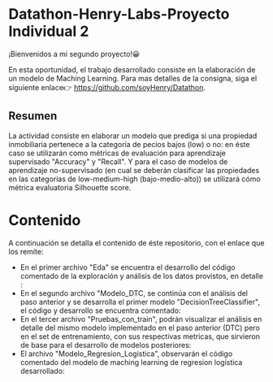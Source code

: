 # Datathon-Henry-Labs-Proyecto Individual 2 

¡Bienvenidos a mi segundo proyecto!😀

En esta oportunidad, el trabajo desarrollado consiste en la elaboración de un modelo de Maching Learning. Para mas detalles de la consigna, siga el siguiente enlace👉
https://github.com/soyHenry/Datathon.

##  Resumen

La actividad consiste en elaborar un modelo que prediga  si una propiedad inmobiliaria pertenece a la  categoría de pecios bajos (low) o no: en éste caso se utilizarán como métricas de evaluación para aprendizaje supervisado "Accuracy" y "Recall". Y para el caso de modelos de aprendizaje no-supervisado (en cual se deberán clasificar las propiedades en las categorias de low-medium-high (bajo-medio-alto)) se utilizará cómo métrica evaluatoria Silhouette score.

# Contenido
  A continuación se detalla el contenido de éste repositorio, con el enlace que los remite:
  
  
  - En el primer archivo "Eda" se encuentra el desarrollo del código comentado de la exploración y análisis de los datos provistos, en detalle : 
  - En el segundo archivo "Modelo_DTC, se continúa con el análisis del paso anterior y se desarrolla el primer modelo "DecisionTreeClassifier", el código y 
    desarrollo se encuentra comentado: 
  - En el tercer archivo "Pruebas_con_train", podrán visualizar el análisis en detalle del mismo modelo implementado en el paso anterior (DTC) pero en el  set de             entrenamiento, con sus respectivas metricas, que sirvieron de base para el desarrollo de modelos posteriores: 
  - El archivo "Modelo_Regresion_Logistica", observarán el código comentado del modelo de maching learning de regresion logística desarrollado:
